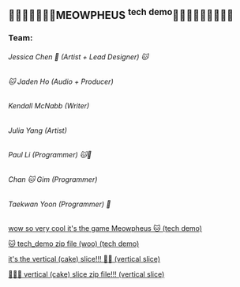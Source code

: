 ## 💙🐱💙🐱💙🐱💙MEOWPHEUS <sup>tech demo</sup>💙🐱💙🐱💙🐱💙🐱💙

### Team:
###### Jessica Chen 🍰 (Artist + Lead Designer) 🐱
###### 🐱 Jaden Ho (Audio + Producer)
###### Kendall McNabb (Writer)
###### Julia Yang (Artist)
###### Paul Li (Programmer) 🐱🍰
###### Chan 🐱 Gim (Programmer)
###### Taekwan Yoon (Programmer) 🍰

[wow so very cool it's the game Meowpheus 🐱 (tech demo)](/tech_demo)

[🐱 tech_demo zip file (woo) (tech demo)](/tech_demo.zip)

[it's the vertical (cake) slice!!! 🍰🐱 (vertical slice)](/vertical_slice)

[🍰🍰🍰 vertical (cake) slice zip file!!! (vertical slice)](/vertical_slice.zip)
